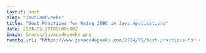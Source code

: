 ```yaml
---
layout: post
blog: "JavaCodeGeeks"
title: "Best Practices for Using JDBC in Java Applications"
date: 2024-05-27T05:00:00Z
image: images/javacodegeeks.png
remote_url: "https://www.javacodegeeks.com/2024/05/best-practices-for-using-jdbc-in-java-applications.html"
---
```

